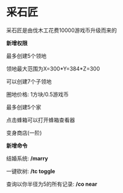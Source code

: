 # 采石匠

采石匠是由伐木工花费10000游戏币升级而来的

**新增权限**

最多创建5个领地

领地最大范围为X=300\*Y=384\*Z=300

可以创建7个子领地

圈地价格: 1方块/0.5游戏币

最多创建5个家

点击蜂箱可以打开蜂箱查看器

变身商店(一阶)

**新增命令**

结婚系统: **/marry**

一键砍树: **/tc toggle**

查询以你半径为5的所有记录: **/co near**
